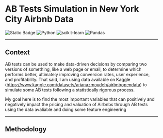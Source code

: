 # **AB Tests Simulation in New York City Airbnb Data**

![Static Badge](https://img.shields.io/badge/In_Progress-Purple?style=flat)
![Python](https://img.shields.io/badge/python-3670A0?style=for-the-badge&logo=python&logoColor=ffdd54)
![scikit-learn](https://img.shields.io/badge/scikit--learn-%23F7931E.svg?style=for-the-badge&logo=scikit-learn&logoColor=white)
![Pandas](https://img.shields.io/badge/pandas-%23150458.svg?style=for-the-badge&logo=pandas&logoColor=white)

---

## Context
AB tests can be used to make data-driven decisions by comparing two versions of something, like a web page or email, to determine which performs better, ultimately improving conversion rates, user experience, and profitability. That said, I am using data available on Kaggle (https://www.kaggle.com/datasets/arianazmoudeh/airbnbopendata) to simulate some AB tests following a statistically rigorous process. 

My goal here is to find the most important variables that can positively and negatively impact the pricing and valuation of Airbnbs through AB tests using the data avaliable and doing some feature engineering

---  

## Methodology

